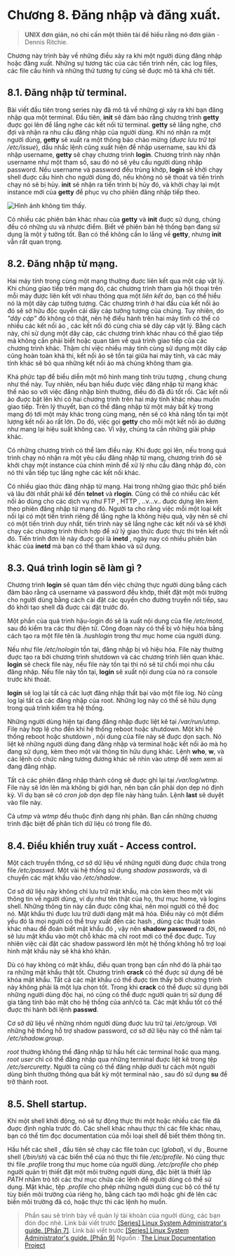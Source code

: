 # Chương 8. Đăng nhập và đăng xuất.
> **UNIX đơn giản, nó chỉ cần một thiên tài để hiểu rằng nó đơn giản** - Dennis Ritchie.

Chương này trình bày về những điều xảy ra  khi một người dùng đăng nhập hoặc đăng xuất. Những sự tương tác của các tiến trình nền, các log files, các file cấu hình và những thứ tương tự cũng sẽ đuợc mô tả khá chi tiết.

## 8.1. Đăng nhập từ terminal.
Bài viết đầu tiên trong series này đã mô tả về những gì xảy ra khi bạn đăng nhập qua một terminal. Đầu tiên, **init** sẽ đảm bảo rằng chương trình **getty** đuợc gọi lên để lắng nghe các kết nối từ terminal. **getty** sẽ lắng nghe, chờ đợi và nhận ra nhu cầu đăng nhập của người dùng. Khi nó nhận ra một người dùng, **getty** sẽ xuất ra một thông báo chào mừng (*đuợc lưu trữ tại /etc/issue*), dấu nhắc lệnh cũng xuất hiện để nhập username, sau khi đã nhập username, **getty** sẽ chạy chương trình **login**. Chương trình này nhận username như một tham số, sau đó nó sẽ yêu cầu người dùng nhập password. Nếu username và password đều trùng khớp, **login** sẽ khởi chạy shell đuợc cấu hình cho người dùng đó, nếu không nó sẽ thoát và tiến trình chạy nó sẽ bị hủy. **init** sẽ nhận ra tiến trình bị hủy đó, và khởi chạy lại một instance mới của **getty** để phục vụ cho phiên đăng nhập tiếp theo.

![Hình ảnh không tìm thấy](https://s1.upanh123.com/2017/01/01/2016-12-30-111519_486x521_scrot9c95a.png).

Có nhiều các phiên bản khác nhau của **getty** và **init** đuợc sử dụng, chúng đều có những ưu và nhược điểm. Biết về phiên bản hệ thống bạn đang sử dụng là một ý tưởng tốt. Bạn có thể không cần lo lắng về **getty**, nhưng **init** vẫn rất quan trọng.

## 8.2. Đăng nhập từ mạng.
Hai máy tính trong cùng một mạng thường đuợc liên kết qua một cáp vật lý. Khi chúng giao tiếp trên mạng đó, các chương trình tham gia hội thoại trên mỗi máy được liên kết với nhau thông qua một *liên kết ảo*, bạn có thể hiểu nó là một dây cáp tưởng tượng. Các chương trình ở hai đầu của kết nối ảo đó sẽ sở hữu độc quyền cái dây cáp tưởng tượng của chúng. Tuy nhiên, do *"dây cáp"* đó không có thật, nên hệ điều hành trên hai máy tính có thể có nhiều các kết nối ảo , các kết nối đó cùng chia sẻ dây cáp vật lý. Bằng cách này, chỉ sử dụng một dây cáp, các chương trình khác nhau có thể giao tiếp mà không cần phải biết hoặc quan tâm về quá trình giao tiếp của các chương trình khác. Thậm chí việc nhiều máy tính cùng sử dụng một dây cáp cũng hoàn toàn khả thi, kết nối ảo sẽ tồn tại giữa hai máy tính, và các máy tính khác sẽ bỏ qua những kết nối ảo mà chúng không tham gia.

Khá phức tạp để biểu diễn một mô hình mang tính trừu tượng , chung chung như thế này. Tuy nhiên, nếu bạn hiểu đuợc việc đăng nhập từ mạng khác thế nào so với việc đăng nhập bình thường, điều đó đã đủ tốt rồi. Các kết nối ảo đuợc bật lên khi có hai chương trình trên hai máy tính khác nhau muốn giao tiếp. Trên lý thuyết, bạn có thể đăng nhập từ một máy bất kỳ trong mạng đó tới một máy khác trong cùng mạng, nên sẽ có khả năng tồn tại một lượng kết nối ảo rất lớn. Do đó, việc gọi **getty** cho mỗi một kết nối ảo dường như mang lại hiệu suất không cao. Vì vậy, chúng ta cần những giải pháp khác. 

Có những chương trình có thể làm điều này. Khi đuợc gọi lên, nếu trong quá trình chạy nó nhận ra một yêu cầu đăng nhập từ mạng, chương trình đó sẽ khởi chạy một instance của chính mình để xử lý nhu cầu đăng nhập đó, còn nó thì vẫn tiếp tục lắng nghe các kết nối khác.

Có nhiều giao thức đăng nhập từ mạng. Hai trong những giao thức phổ biến và lâu đời nhất phải kể đến **telnet** và **rlogin**. Cũng có thể có nhiều các kết nối ảo dùng cho các dịch vụ như FTP , HTTP , ..v...v.. đuợc dựng lên kèm theo phiên đăng nhập từ mạng đó. Người ta cho rằng việc mỗi một loại kết nối lại có một tiến trình riêng để lắng nghe là không hiệu quả, vậy nên sẽ chỉ có một tiến trình duy nhất, tiến trình này sẽ lắng nghe các kết nối và sẽ khởi chạy các chương trình thích hợp để xử lý giao thức đuợc thực thi trên kết nối đó. Tiến trình đơn lẻ này đuợc gọi là **inetd** , ngày nay có nhiều phiên bản khác của **inetd** mà bạn có thể tham khảo và sử dụng.

## 8.3. Quá trình login sẽ làm gì ?
Chương trình **login** sẽ quan tâm đến việc chứng thực người dùng bằng cách đảm bảo rằng cả username và password đều khớp, thiết đặt một môi trường cho người dùng bằng cách cài đặt các quyền cho đường truyền nối tiếp, sau đó khởi tạo shell đã đuợc cài đặt trước đó.

Một phần của quá trình hậu-login đó sẽ là xuất nội dung của file */etc/motd*, sau đó kiểm tra các thư điện tử. Công đoạn này có thể bị vô hiệu hóa bằng cách tạo ra một file tên là *.hushlogin* trong thư mục home của người dùng.

Nếu như file */etc/nologin* tồn tại, đăng nhập bị vô hiệu hóa. File này thường đuợc tạo ra bởi chương trình shutdown và các chương trình liên quan khác. **login** sẽ check file này, nếu file này tồn tại thì nó sẽ từ chối mọi nhu cầu đăng nhập. Nếu file này tồn tại, **login** sẽ xuất nội dung của nó ra console trước khi thoát.

**login** sẽ log lại tất cả các luợt đăng nhập thất bại vào một file log. Nó cũng log lại tất cả các đăng nhập của root. Những log này có thể sẽ hữu dụng trong quá trình kiểm tra hệ thống.

Những người dùng hiện tại đang đăng nhập đuợc liệt kê tại */var/run/utmp*. File này hợp lệ cho đến khi hệ thống reboot hoặc shutdown. Một khi hệ thống reboot hoặc shutdown , nội dung của file này sẽ đuợc dọn sạch. Nó liệt kê những người dùng đang đăng nhập và terminal hoặc kết nối ảo mà họ đang sử dụng, kèm theo một vài thông tin hữu dụng khác. Lệnh **who**, **w**, và các lệnh có chức năng tương đương khác sẽ nhìn vào *utmp* để xem xem ai đang đăng nhập.

Tất cả các phiên đăng nhập thành công sẽ đuợc ghi lại tại */var/log/wtmp*. File này sẽ lớn lên mà không bị giới hạn, nên bạn cần phải dọn dẹp nó định kỳ. Ví dụ bạn sẽ có *cron job* dọn dẹp file này hàng tuần. Lệnh **last** sẽ duyệt vào file này.

Cả *utmp* và *wtmp* đều thuộc định dạng nhị phân. Bạn cần những chương trình đặc biệt để phân tích dữ liệu có trong file đó.

## 8.4. Điều khiển truy xuất - Access control.
Một cách truyền thống, cơ sở dữ liệu về những người dùng đuợc chứa trong file */etc/passwd*. Một vài hệ thống sử dụng *shadow passwords*, và di chuyển các mật khẩu vào */etc/shadow*. 

Cơ sở dữ liệu này không chỉ lưu trữ mật khẩu, mà còn kèm theo một vài thông tin về người dùng, ví dụ như tên thật của họ, thư mục home, và logins shell. Những thông tin này cần đuợc công khai, nên mọi người có thể đọc nó. Mật khẩu thì đuợc lưu trữ dưới dạng mật mã hóa. Điều này có một điểm yếu đó là mọi người có thể truy xuất đến các hash , dùng các thuật toán khác nhau để đoán biết mật khẩu đó , vậy nên **shadow password** ra đời, nó sẽ lưu mật khẩu vào một chỗ khác mà chỉ root mới có thể đọc đuợc. Tuy nhiên việc cài đặt các shadow password lên một hệ thống không hỗ trợ loại hình mật khẩu này sẽ khá khó khăn.

Dù có hay không có mật khẩu, điều quan trọng bạn cần nhớ đó là phải tạo ra những mật khẩu thật tốt. Chương trình **crack** có thể đuợc sử dụng để bẻ khóa mật khẩu. Tất cả các mật khẩu có thể đuợc tìm thấy bởi chương trình này không phải là một lựa chọn tốt. Trong khi **crack** có thể đuợc sử dụng bởi những người dùng độc hại, nó cũng có thể đuợc người quản trị sử dụng để gia tăng tính bảo mật cho hệ thống của anh/cô ta. Các mật khẩu tốt có thể đuợc thi hành bởi lệnh **passwd**. 

Cơ sở dữ liệu về những nhóm người dùng đuợc lưu trữ tại */etc/group*. Với những hệ thống hỗ trợ shadow password, cơ sở dữ liệu này có thể nằm tại */etc/shadow.group*.

*root* thường không thể đăng nhập từ hầu hết các terminal hoặc qua mạng. *root user* chỉ có thể đăng nhập qua những terminal đuợc liệt kê trong tệp */etc/sercuretty*. Người ta cũng có thể đăng nhập dưới tư cách một người dùng bình thường thông qua bất kỳ một terminal nào , sau đó sử dụng **su** để trở thành root.

## 8.5. Shell startup.

Khi một shell khởi động, nó sẽ tự động thực thi một hoặc nhiều các file đã đuợc định nghĩa trước đó. Các shell khác nhau thực thi các file khác nhau, bạn có thể tìm đọc documentation của mỗi loại shell để biết thêm thông tin.

Hầu hết các shell , đầu tiên sẽ chạy các file toàn cục (*global*), ví dụ , Bourne shell (*/bin/sh*) và các biến thể của nó thực thi file */etc/profile*. Nó cũng thực thi file *.profile* trong thư mục home của người dùng. */etc/profile* cho phép người quản trị thiết đặt một môi trường người dùng, đặc biệt là thiết lập *PATH* nhằm trỏ tới các thư mục chứa các lệnh để người dùng có thể sử dụng. Mặt khác, tệp *.profile* cho phép những người dùng cục bộ có thể tự tùy biến môi trường của riêng họ, bằng cách tạo mới hoặc ghi đè lên các biến môi trường đã có, hoặc thực thi các lệnh họ muốn.

> Phần sau sẽ trình bày về quản lý tài khoản của nguời dùng, các bạn đón đọc nhé.
> Link bài viết trước [\[Series\] Linux System Administrator's guide. \[Phần 7\]](https://kipalog.com/posts/Series--Linux-System-Administrator-s-guide---Phan-7).
> Link bài viết trước [\[Series\] Linux System Administrator's guide. \[Phần 9\]](https://kipalog.com/posts/Series--Linux-System-Administrators-s-guide---Phan-9)
> Nguồn : [The Linux Documentation Project](http://tldp.org)
